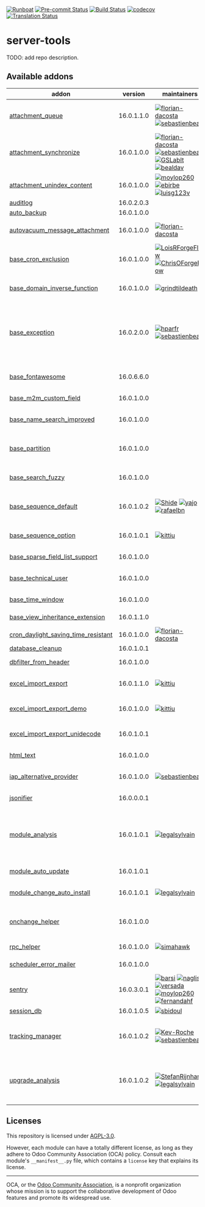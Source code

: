 
[![Runboat](https://img.shields.io/badge/runboat-Try%20me-875A7B.png)](https://runboat.odoo-community.org/builds?repo=OCA/server-tools&target_branch=16.0)
[![Pre-commit Status](https://github.com/OCA/server-tools/actions/workflows/pre-commit.yml/badge.svg?branch=16.0)](https://github.com/OCA/server-tools/actions/workflows/pre-commit.yml?query=branch%3A16.0)
[![Build Status](https://github.com/OCA/server-tools/actions/workflows/test.yml/badge.svg?branch=16.0)](https://github.com/OCA/server-tools/actions/workflows/test.yml?query=branch%3A16.0)
[![codecov](https://codecov.io/gh/OCA/server-tools/branch/16.0/graph/badge.svg)](https://codecov.io/gh/OCA/server-tools)
[![Translation Status](https://translation.odoo-community.org/widgets/server-tools-16-0/-/svg-badge.svg)](https://translation.odoo-community.org/engage/server-tools-16-0/?utm_source=widget)

<!-- /!\ do not modify above this line -->

# server-tools

TODO: add repo description.

<!-- /!\ do not modify below this line -->

<!-- prettier-ignore-start -->

[//]: # (addons)

Available addons
----------------
addon | version | maintainers | summary
--- | --- | --- | ---
[attachment_queue](attachment_queue/) | 16.0.1.1.0 | [![florian-dacosta](https://github.com/florian-dacosta.png?size=30px)](https://github.com/florian-dacosta) [![sebastienbeau](https://github.com/sebastienbeau.png?size=30px)](https://github.com/sebastienbeau) | Base module adding the concept of queue for processing files
[attachment_synchronize](attachment_synchronize/) | 16.0.1.0.0 | [![florian-dacosta](https://github.com/florian-dacosta.png?size=30px)](https://github.com/florian-dacosta) [![sebastienbeau](https://github.com/sebastienbeau.png?size=30px)](https://github.com/sebastienbeau) [![GSLabIt](https://github.com/GSLabIt.png?size=30px)](https://github.com/GSLabIt) [![bealdav](https://github.com/bealdav.png?size=30px)](https://github.com/bealdav) | Attachment Synchronize
[attachment_unindex_content](attachment_unindex_content/) | 16.0.1.0.0 | [![moylop260](https://github.com/moylop260.png?size=30px)](https://github.com/moylop260) [![ebirbe](https://github.com/ebirbe.png?size=30px)](https://github.com/ebirbe) [![luisg123v](https://github.com/luisg123v.png?size=30px)](https://github.com/luisg123v) | Disable indexing of attachments
[auditlog](auditlog/) | 16.0.2.0.3 |  | Audit Log
[auto_backup](auto_backup/) | 16.0.1.0.0 |  | Backups database
[autovacuum_message_attachment](autovacuum_message_attachment/) | 16.0.1.0.0 | [![florian-dacosta](https://github.com/florian-dacosta.png?size=30px)](https://github.com/florian-dacosta) | Automatically delete old mail messages and attachments
[base_cron_exclusion](base_cron_exclusion/) | 16.0.1.0.0 | [![LoisRForgeFlow](https://github.com/LoisRForgeFlow.png?size=30px)](https://github.com/LoisRForgeFlow) [![ChrisOForgeFlow](https://github.com/ChrisOForgeFlow.png?size=30px)](https://github.com/ChrisOForgeFlow) | Allow you to select scheduled actions that should not run simultaneously.
[base_domain_inverse_function](base_domain_inverse_function/) | 16.0.1.0.0 | [![grindtildeath](https://github.com/grindtildeath.png?size=30px)](https://github.com/grindtildeath) | Provide function to inverse domain into parts
[base_exception](base_exception/) | 16.0.2.0.0 | [![hparfr](https://github.com/hparfr.png?size=30px)](https://github.com/hparfr) [![sebastienbeau](https://github.com/sebastienbeau.png?size=30px)](https://github.com/sebastienbeau) | This module provide an abstract model to manage customizable exceptions to be applied on different models (sale order, invoice, ...)
[base_fontawesome](base_fontawesome/) | 16.0.6.6.0 |  | Up to date Fontawesome resources.
[base_m2m_custom_field](base_m2m_custom_field/) | 16.0.1.0.0 |  | Customizations of Many2many
[base_name_search_improved](base_name_search_improved/) | 16.0.1.0.0 |  | Friendlier search when typing in relation fields
[base_partition](base_partition/) | 16.0.1.0.0 |  | Base module that provide the partition method on all models
[base_search_fuzzy](base_search_fuzzy/) | 16.0.1.0.0 |  | Fuzzy search with the PostgreSQL trigram extension
[base_sequence_default](base_sequence_default/) | 16.0.1.0.2 | [![Shide](https://github.com/Shide.png?size=30px)](https://github.com/Shide) [![yajo](https://github.com/yajo.png?size=30px)](https://github.com/yajo) [![rafaelbn](https://github.com/rafaelbn.png?size=30px)](https://github.com/rafaelbn) | Use sequences for default values of fields when creating a new record
[base_sequence_option](base_sequence_option/) | 16.0.1.0.1 | [![kittiu](https://github.com/kittiu.png?size=30px)](https://github.com/kittiu) | Alternative sequence options for specific models
[base_sparse_field_list_support](base_sparse_field_list_support/) | 16.0.1.0.0 |  | add list support to convert_to_cache()
[base_technical_user](base_technical_user/) | 16.0.1.0.0 |  | Add a technical user parameter on the company
[base_time_window](base_time_window/) | 16.0.1.0.0 |  | Base model to handle time windows
[base_view_inheritance_extension](base_view_inheritance_extension/) | 16.0.1.1.0 |  | Adds more operators for view inheritance
[cron_daylight_saving_time_resistant](cron_daylight_saving_time_resistant/) | 16.0.1.0.0 | [![florian-dacosta](https://github.com/florian-dacosta.png?size=30px)](https://github.com/florian-dacosta) | Run cron on fixed hours
[database_cleanup](database_cleanup/) | 16.0.1.0.1 |  | Database cleanup
[dbfilter_from_header](dbfilter_from_header/) | 16.0.1.0.0 |  | Filter databases with HTTP headers
[excel_import_export](excel_import_export/) | 16.0.1.1.0 | [![kittiu](https://github.com/kittiu.png?size=30px)](https://github.com/kittiu) | Base module for developing Excel import/export/report
[excel_import_export_demo](excel_import_export_demo/) | 16.0.1.0.0 | [![kittiu](https://github.com/kittiu.png?size=30px)](https://github.com/kittiu) | Excel Import/Export/Report Demo
[excel_import_export_unidecode](excel_import_export_unidecode/) | 16.0.1.0.1 |  | Add unidecode option to excel import/export/report
[html_text](html_text/) | 16.0.1.0.0 |  | Generate excerpts from any HTML field
[iap_alternative_provider](iap_alternative_provider/) | 16.0.1.0.0 | [![sebastienbeau](https://github.com/sebastienbeau.png?size=30px)](https://github.com/sebastienbeau) | Base module for providing alternative provider for iap apps
[jsonifier](jsonifier/) | 16.0.0.0.1 |  | JSON-ify data for all models
[module_analysis](module_analysis/) | 16.0.1.0.1 | [![legalsylvain](https://github.com/legalsylvain.png?size=30px)](https://github.com/legalsylvain) | Add analysis tools regarding installed modules to know which installed modules comes from Odoo Core, OCA, or are custom modules
[module_auto_update](module_auto_update/) | 16.0.1.0.1 |  | Automatically update Odoo modules
[module_change_auto_install](module_change_auto_install/) | 16.0.1.0.1 | [![legalsylvain](https://github.com/legalsylvain.png?size=30px)](https://github.com/legalsylvain) | Customize auto installables modules by configuration
[onchange_helper](onchange_helper/) | 16.0.1.0.0 |  | Technical module that ease execution of onchange in Python code
[rpc_helper](rpc_helper/) | 16.0.1.0.0 | [![simahawk](https://github.com/simahawk.png?size=30px)](https://github.com/simahawk) | Helpers for disabling RPC calls
[scheduler_error_mailer](scheduler_error_mailer/) | 16.0.1.0.0 |  | Scheduler Error Mailer
[sentry](sentry/) | 16.0.3.0.1 | [![barsi](https://github.com/barsi.png?size=30px)](https://github.com/barsi) [![naglis](https://github.com/naglis.png?size=30px)](https://github.com/naglis) [![versada](https://github.com/versada.png?size=30px)](https://github.com/versada) [![moylop260](https://github.com/moylop260.png?size=30px)](https://github.com/moylop260) [![fernandahf](https://github.com/fernandahf.png?size=30px)](https://github.com/fernandahf) | Report Odoo errors to Sentry
[session_db](session_db/) | 16.0.1.0.5 | [![sbidoul](https://github.com/sbidoul.png?size=30px)](https://github.com/sbidoul) | Store sessions in DB
[tracking_manager](tracking_manager/) | 16.0.1.0.2 | [![Kev-Roche](https://github.com/Kev-Roche.png?size=30px)](https://github.com/Kev-Roche) [![sebastienbeau](https://github.com/sebastienbeau.png?size=30px)](https://github.com/sebastienbeau) | This module tracks all fields of a model, including one2many and many2many ones.
[upgrade_analysis](upgrade_analysis/) | 16.0.1.0.2 | [![StefanRijnhart](https://github.com/StefanRijnhart.png?size=30px)](https://github.com/StefanRijnhart) [![legalsylvain](https://github.com/legalsylvain.png?size=30px)](https://github.com/legalsylvain) | Performs a difference analysis between modules installed on two different Odoo instances

[//]: # (end addons)

<!-- prettier-ignore-end -->

## Licenses

This repository is licensed under [AGPL-3.0](LICENSE).

However, each module can have a totally different license, as long as they adhere to Odoo Community Association (OCA)
policy. Consult each module's `__manifest__.py` file, which contains a `license` key
that explains its license.

----
OCA, or the [Odoo Community Association](http://odoo-community.org/), is a nonprofit
organization whose mission is to support the collaborative development of Odoo features
and promote its widespread use.

